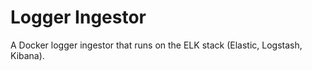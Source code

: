 # Logger Ingestor

A Docker logger ingestor that runs on the ELK stack (Elastic, Logstash, Kibana).
